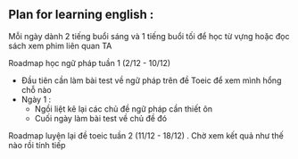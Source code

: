 ## Plan for learning english : 
Mỗi ngày dành 2 tiếng buổi sáng và 1 tiếng buổi tối để học từ vựng hoặc đọc sách xem phim liên quan TA

Roadmap học ngữ pháp tuần 1 (2/12 - 10/12)
- Đầu tiên cần làm bài test về ngữ pháp trên đề Toeic để xem mình hổng chỗ nào
- Ngày 1 : 
	- Ngồi liệt kê lại các chủ đề ngữ pháp cần thiết ôn 
	- Cuối ngày làm bài test về chủ đề đó 

Roadmap luyện lại đề toeic tuần 2 (11/12 - 18/12)  . Chờ xem kết quả như thế nào rồi tính tiếp




